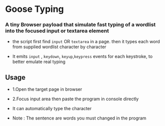 # Goose Typing

### A tiny Browser payload that simulate fast typing of a wordlist into the focused input or textarea element

- the script first find `input` OR `textarea`  in a page. then it types each word from supplied wordlist character by character

- It emits  `input` , `keydown`, `keyup`,`keypress` events for each keystroke, to better emulate real typing

## Usage

  - 1.Open the target page in browser
  - 2.Focus input area then paste the program in console directly

- It can automatically type the character

- Note : The sentence are words you must changed in the program
